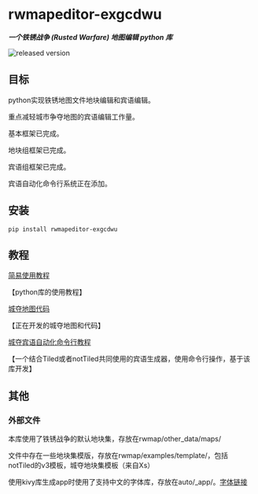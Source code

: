 # rwmapeditor-exgcdwu

___一个铁锈战争 (Rusted Warfare) 地图编辑 python 库___

![released version](https://img.shields.io/pypi/v/rwmapeditor-exgcdwu.svg)

## 目标

python实现铁锈地图文件地块编辑和宾语编辑。

重点减轻城市争夺地图的宾语编辑工作量。

基本框架已完成。

地块组框架已完成。

宾语组框架已完成。

宾语自动化命令行系统正在添加。

## 安装

```console
pip install rwmapeditor-exgcdwu
```

## 教程

[简易使用教程](https://github.com/exgcdwu/Rusted-Warfare-map-editor-for-city-occupation-play-/blob/main/Tutorial.md)

【python库的使用教程】

[城夺地图代码](https://github.com/exgcdwu/Rusted-Warfare-map-editor-for-city-occupation-play-/blob/main/examples/)

【正在开发的城夺地图和代码】

[城夺宾语自动化命令行教程](https://github.com/exgcdwu/Rusted-Warfare-map-editor-for-city-occupation-play-/blob/main/auto/auto_tutorial.md)

【一个结合Tiled或者notTiled共同使用的宾语生成器，使用命令行操作，基于该库开发】

## 其他

### 外部文件

本库使用了铁锈战争的默认地块集，存放在rwmap/other_data/maps/

文件中存在一些地块集模版，存放在rwmap/examples/template/，包括
notTiled的v3模板，城夺地块集模板（来自Xs）

使用kivy库生成app时使用了支持中文的字体库，存放在auto/_app/。[字体链接](https://www.fonts.net.cn/font-35156113491.html)
